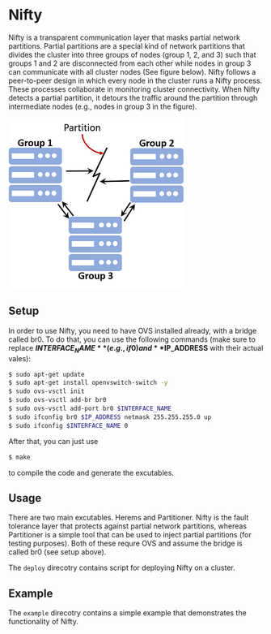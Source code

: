 Nifty
=======

Nifty is a transparent communication layer that masks partial network partitions. Partial partitions are a special kind of network partitions that divides the cluster into three groups of nodes (group 1, 2, and 3) such that groups 1 and 2 are disconnected from each other while nodes in group 3 can communicate with all cluster nodes (See figure below). Nifty follows a peer-to-peer design in which every node in the cluster runs a Nifty process. These processes collaborate in monitoring cluster connectivity. When Nifty detects a partial partition, it detours the traffic around the partition through intermediate nodes (e.g., nodes in group 3 in the figure).

![pnp](pnp.png?raw=true)

Setup
-------

In order to use Nifty, you need to have OVS installed already, with a bridge called br0. To do that, you can use the following commands (make sure to replace **$INTERFACE_NAME** (e.g., if0) and **$IP_ADDRESS** with their actual vales):

```bash
$ sudo apt-get update  
$ sudo apt-get install openvswitch-switch -y  
$ sudo ovs-vsctl init  
$ sudo ovs-vsctl add-br br0  
$ sudo ovs-vsctl add-port br0 $INTERFACE_NAME  
$ sudo ifconfig br0 $IP_ADDRESS netmask 255.255.255.0 up  
$ sudo ifconfig $INTERFACE_NAME 0  
```

After that, you can just use 
```bash
$ make
```
to compile the code and generate the excutables.


Usage
-------
There are two main excutables. Herems and Partitioner. Nifty is the fault tolerance layer that protects against partial network partitions, whereas Partitioner is a simple tool that can be used to inject partial partitions (for testing purposes). Both of these requre OVS and assume the bridge is called br0 (see setup above).

The ```deploy``` direcotry contains script for deploying Nifty on a cluster.


Example
-------

The ```example``` direcotry contains a simple example that demonstrates the functionality of Nifty.
